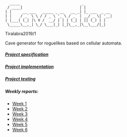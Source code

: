 
      _____                            _             
     / ____|                          | |            
    | |     __ ___   _____ _ __   __ _| |_ ___  _ __ 
    | |    / _` \ \ / / _ \ '_ \ / _` | __/ _ \| '__|
    | |___| (_| |\ V /  __/ | | | (_| | || (_) | |   
     \_____\__,_| \_/ \___|_| |_|\__,_|\__\___/|_|   
                                                 
                                                 

Tiralabra2019/1

Cave generator for roguelikes based on cellular automata.

##### [Project specification](https://github.com/w4ldo/Cavenator/blob/master/Documentation/ProjectSpecification.md)

##### [Project implementation](https://github.com/w4ldo/Cavenator/blob/master/Documentation/ProjectImplementation.md)

##### [Project testing](https://github.com/w4ldo/Cavenator/blob/master/Documentation/ProjectTesting.md)

##### Weekly reports:
* [Week 1](https://github.com/w4ldo/Cavenator/blob/master/Documentation/weekly_report_1.md)
* [Week 2](https://github.com/w4ldo/Cavenator/blob/master/Documentation/weekly_report_2.md)
* [Week 3](https://github.com/w4ldo/Cavenator/blob/master/Documentation/weekly_report_3.md)
* [Week 4](https://github.com/w4ldo/Cavenator/blob/master/Documentation/weekly_report_4.md)
* [Week 5](https://github.com/w4ldo/Cavenator/blob/master/Documentation/weekly_report_5.md)
* [Week 6](https://github.com/w4ldo/Cavenator/blob/master/Documentation/weekly_report_6.md)
